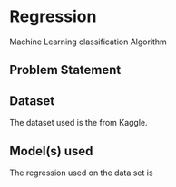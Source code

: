# Regression
Machine Learning classification Algorithm
## Problem Statement

## Dataset
The dataset used is the  from Kaggle.
## Model(s) used
The regression used on the data set is 
